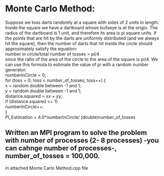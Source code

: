 # Monte Carlo Method:
Suppose we toss darts randomly at a square with sides of 2 units in length. Inside the square we have a dartboard whose bullseye is at the origin. The radius of the dartboard is 1 unit, and therefore its area is pi square units. If the points that are hit by the darts are uniformly distributed (and we always hit the square), then the number of darts that hit inside the circle should approximately satisfy the equation:
</br> number in circle/total number of tosses = pi/4
</br> since the ratio of the area of the circle to the area of the square is pi/4. We can use this formula to estimate the value of pi with a random number generator:
</br> numberInCircle = 0;
</br> for (toss = 0; toss < number_of_tosses; toss++) {
</br> x = random double between -1 and 1;
</br> y = random double between -1 and 1;
</br> distance.squared = x*x + y*y;
</br> if (distance.squared <= 1)
</br> numberInCircle++:
</br> }
</br> PI_Estimation = 4.0*numberInCircle/ (double)number_of_tosses
## Written an MPI program to solve the problem with number of processes (2- 8 processes) -you can cahnge number of processes-, number_of_tosses = 100,000.
in attached Monte Carlo Method.cpp file
